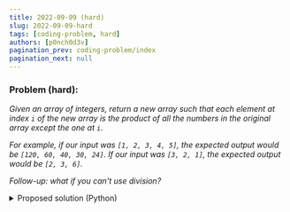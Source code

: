 ```yaml
---
title: 2022-09-09 (hard)
slug: 2022-09-09-hard
tags: [coding-problem, hard]
authors: [p0nch0d3v]
pagination_prev: coding-problem/index
pagination_next: null
---
```

### Problem (hard):
*Given an array of integers, return a new array such that each element at index `i` of the new array is the product of all the numbers in the original array except the one at `i`.*

*For example, if our input was `[1, 2, 3, 4, 5]`, the expected output would be `[120, 60, 40, 30, 24]`. If our input was `[3, 2, 1]`, the expected output would be `[2, 3, 6]`.*

*Follow-up: what if you can't use division?*

<details>
<summary>Proposed solution (Python)</summary>
<p>

```python
def main(the_list, expected):
    print('List: ', the_list)
    print('Expected:', expected)

    factor = 1
    for item in the_list:
        factor = factor * item
    print('Factor:', factor)    
    
    result = []
    for item in the_list:
        i = 0
        while (i < factor):
            i = i + 1
            if (i * item == factor):
                result.append(i)
                
    print('Result:', result)

    return 0

if __name__ == "__main__":
    main([1, 2, 3, 4, 5], [120, 60, 40, 30, 24])
    main([3, 2, 1], [2, 3, 6])
```

</p>
</details>